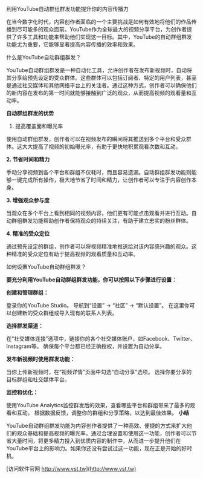 利用YouTube自动群组群发功能提升你的内容传播力

在当今数字化时代，内容创作者面临的一个主要挑战是如何有效地将他们的作品传播到尽可能多的观众面前。YouTube作为全球最大的视频分享平台，为创作者提供了许多工具和功能来帮助他们实现这一目标。其中，YouTube的自动群组群发功能尤为重要，它能够显著提高内容传播的效率和效果。

什么是YouTube自动群组群发？

YouTube自动群组群发是一种自动化工具，允许创作者在发布新视频时，自动将其分享给预先设定的受众群体。这些群体可以包括订阅者、特定的用户列表，甚至是通过社交媒体和其他网络平台上的关注者。通过这种方式，创作者可以确保他们的新内容在发布的第一时间就能够接触到广泛的观众，从而提高视频的观看量和互动率。

**自动群组群发的优势**
1. 提高覆盖面和曝光率

使用自动群组群发，创作者可以在视频发布的瞬间将其推送到多个平台和受众群体。这大大提高了视频的初始曝光率，有助于更快地积累观看次数和互动。

**2. 节省时间和精力**

手动分享视频到各个平台和群组不仅耗时，而且容易遗漏。自动群组群发功能则能够一键完成所有操作，极大地节省了时间和精力，让创作者可以专注于内容创作本身。

**3. 增强观众参与度**

当观众在多个平台上看到相同的视频内容，他们更有可能点击观看并进行互动。自动群组群发功能帮助创作者保持观众的持续关注，有助于建立忠实的粉丝群体。

**4. 精准的受众定位**

通过预先设定的群组，创作者可以将视频精准地推送给对该内容感兴趣的观众。这种精准的受众定位有助于提高视频的观看质量和互动率。

如何设置YouTube自动群组群发？

**要充分利用YouTube自动群组群发功能，你可以按照以下步骤进行设置：**

**创建和管理群组：**

登录你的YouTube Studio。
导航到“设置” -> “社区” -> “默认设置”。
在这里你可以创建新的受众群组或导入现有的联系人列表。

**选择群发渠道：**

在“社交媒体连接”选项中，链接你的各个社交媒体账户，如Facebook、Twitter、Instagram等。
确保每个平台都已经正确授权，并设置为自动分享。

**发布新视频时使用群发功能：**

当你上传新视频时，在“视频详情”页面中勾选“自动分享”选项。
选择你要分享的目标群组和社交媒体平台。

**监控和优化：**

使用YouTube Analytics监控群发后的效果，查看哪些平台和群组带来了最多的观看和互动。
根据数据反馈，调整你的群组和分享策略，以达到最佳效果。
**小结**

YouTube自动群组群发功能为内容创作者提供了一种高效、便捷的方式来扩大他们的观众基础和提高视频的曝光率。通过合理设置和使用这一功能，创作者可以节省大量时间，将更多精力投入到优质内容的制作中，从而进一步提升他们在YouTube平台上的影响力。如果你还没有尝试过这一功能，现在正是开始的好时机。


[访问软件官网 http://www.vst.tw](http://www.vst.tw)
